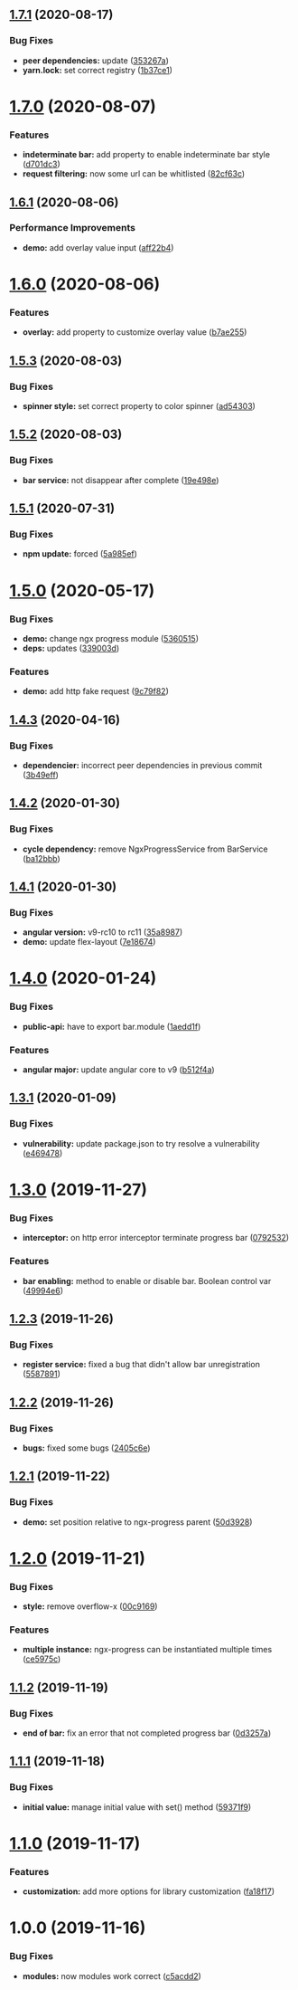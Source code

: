 ## [1.7.1](https://github.com/kKen94/ngx-progress/compare/v1.7.0...v1.7.1) (2020-08-17)


### Bug Fixes

* **peer dependencies:** update ([353267a](https://github.com/kKen94/ngx-progress/commit/353267a0f1f30785fdbb8f42d07757d0d6f0154f))
* **yarn.lock:** set correct registry ([1b37ce1](https://github.com/kKen94/ngx-progress/commit/1b37ce14174d1a828e09b1db4e9ea32c812c142c))

# [1.7.0](https://github.com/kKen94/ngx-progress/compare/v1.6.1...v1.7.0) (2020-08-07)


### Features

* **indeterminate bar:** add property to enable indeterminate bar style ([d701dc3](https://github.com/kKen94/ngx-progress/commit/d701dc395d19269868398995d808472c45cdc0a0))
* **request filtering:** now some url can be whitlisted ([82cf63c](https://github.com/kKen94/ngx-progress/commit/82cf63c23d2eec0d2c922f69d5b7b106db663cbf))

## [1.6.1](https://github.com/kKen94/ngx-progress/compare/v1.6.0...v1.6.1) (2020-08-06)


### Performance Improvements

* **demo:** add overlay value input ([aff22b4](https://github.com/kKen94/ngx-progress/commit/aff22b4e24738aa9d742b485668c26d76a9bf8ff))

# [1.6.0](https://github.com/kKen94/ngx-progress/compare/v1.5.3...v1.6.0) (2020-08-06)


### Features

* **overlay:** add property to customize overlay value ([b7ae255](https://github.com/kKen94/ngx-progress/commit/b7ae255bb53520102c0d90836eb0198e53be71cd))

## [1.5.3](https://github.com/kKen94/ngx-progress/compare/v1.5.2...v1.5.3) (2020-08-03)


### Bug Fixes

* **spinner style:** set correct property to color spinner ([ad54303](https://github.com/kKen94/ngx-progress/commit/ad54303c21ea76d4c3c91b7b35caf9b85bacd2b8))

## [1.5.2](https://github.com/kKen94/ngx-progress/compare/v1.5.1...v1.5.2) (2020-08-03)


### Bug Fixes

* **bar service:** not disappear after complete ([19e498e](https://github.com/kKen94/ngx-progress/commit/19e498eb72ef5bed26bfb328eeae794c0155efad))

## [1.5.1](https://github.com/kKen94/ngx-progress/compare/v1.5.0...v1.5.1) (2020-07-31)


### Bug Fixes

* **npm update:** forced ([5a985ef](https://github.com/kKen94/ngx-progress/commit/5a985ef3006259ebebf152b89e3b80caa1fd9154))

# [1.5.0](https://github.com/kKen94/ngx-progress/compare/v1.4.3...v1.5.0) (2020-05-17)


### Bug Fixes

* **demo:** change ngx progress module ([5360515](https://github.com/kKen94/ngx-progress/commit/536051520e93a33721a5a16a5b1594e497da5ec8))
* **deps:** updates ([339003d](https://github.com/kKen94/ngx-progress/commit/339003d9158c57a3f156d99ff64b133d76600d2b))


### Features

* **demo:** add http fake request ([9c79f82](https://github.com/kKen94/ngx-progress/commit/9c79f82850db8aae6cd1e96a26f83842386e867a))

## [1.4.3](https://github.com/kKen94/ngx-progress/compare/v1.4.2...v1.4.3) (2020-04-16)


### Bug Fixes

* **dependencier:** incorrect peer dependencies in previous commit ([3b49eff](https://github.com/kKen94/ngx-progress/commit/3b49efffd847743708a2d2071c8d9f63413a2600))

## [1.4.2](https://github.com/kKen94/ngx-progress/compare/v1.4.1...v1.4.2) (2020-01-30)


### Bug Fixes

* **cycle dependency:** remove NgxProgressService from BarService ([ba12bbb](https://github.com/kKen94/ngx-progress/commit/ba12bbb06b095f09841b195c75666d58991d0055))

## [1.4.1](https://github.com/kKen94/ngx-progress/compare/v1.4.0...v1.4.1) (2020-01-30)


### Bug Fixes

* **angular version:** v9-rc10 to rc11 ([35a8987](https://github.com/kKen94/ngx-progress/commit/35a89870e1b9b44dd761438cf62bf62e4fc5b4e7))
* **demo:** update flex-layout ([7e18674](https://github.com/kKen94/ngx-progress/commit/7e18674a50750a2faed8a7bb2e145fd97d610f0c))

# [1.4.0](https://github.com/kKen94/ngx-progress/compare/v1.3.1...v1.4.0) (2020-01-24)


### Bug Fixes

* **public-api:** have to export bar.module ([1aedd1f](https://github.com/kKen94/ngx-progress/commit/1aedd1fe28156a0b8b1507b80d8a5d37ebe92fad))


### Features

* **angular major:** update angular core to v9 ([b512f4a](https://github.com/kKen94/ngx-progress/commit/b512f4a1e689164aa21803cb5e541beefa208c94))

## [1.3.1](https://github.com/kKen94/ngx-progress/compare/v1.3.0...v1.3.1) (2020-01-09)


### Bug Fixes

* **vulnerability:** update package.json to try resolve a vulnerability ([e469478](https://github.com/kKen94/ngx-progress/commit/e4694788829cc922fd82f3f131ec5c54ef6ca8b9))

# [1.3.0](https://github.com/kKen94/ngx-progress/compare/v1.2.3...v1.3.0) (2019-11-27)


### Bug Fixes

* **interceptor:** on http error interceptor terminate progress bar ([0792532](https://github.com/kKen94/ngx-progress/commit/079253214a7bdc57e36e5e711eddb091aa8d0175))


### Features

* **bar enabling:** method to enable or disable bar. Boolean control var ([49994e6](https://github.com/kKen94/ngx-progress/commit/49994e6837a023c2b3af447a42fe937bd2f239b7))

## [1.2.3](https://github.com/kKen94/ngx-progress/compare/v1.2.2...v1.2.3) (2019-11-26)


### Bug Fixes

* **register service:** fixed a bug that didn't allow bar unregistration ([5587891](https://github.com/kKen94/ngx-progress/commit/55878916cae5d5927caa998ea91b76266c972a1c))

## [1.2.2](https://github.com/kKen94/ngx-progress/compare/v1.2.1...v1.2.2) (2019-11-26)


### Bug Fixes

* **bugs:** fixed some bugs ([2405c6e](https://github.com/kKen94/ngx-progress/commit/2405c6e071186442972560537a23244a5faade8a))

## [1.2.1](https://github.com/kKen94/ngx-progress/compare/v1.2.0...v1.2.1) (2019-11-22)


### Bug Fixes

* **demo:** set position relative to ngx-progress parent ([50d3928](https://github.com/kKen94/ngx-progress/commit/50d39286ecf37ff46bee7aae809ac68b44fcdbe1))

# [1.2.0](https://github.com/kKen94/ngx-progress/compare/v1.1.2...v1.2.0) (2019-11-21)


### Bug Fixes

* **style:** remove overflow-x ([00c9169](https://github.com/kKen94/ngx-progress/commit/00c9169f229b0801747f14e5cb37b72f786ea774))


### Features

* **multiple instance:** ngx-progress can be instantiated multiple times ([ce5975c](https://github.com/kKen94/ngx-progress/commit/ce5975cc6df97817d18f02633a3bbd092e5c9a36))

## [1.1.2](https://github.com/kKen94/ngx-progress/compare/v1.1.1...v1.1.2) (2019-11-19)


### Bug Fixes

* **end of bar:** fix an error that not completed progress bar ([0d3257a](https://github.com/kKen94/ngx-progress/commit/0d3257a81de7ab24dd8fc70eecd4561bf6c67fac))

## [1.1.1](https://github.com/kKen94/ngx-progress/compare/v1.1.0...v1.1.1) (2019-11-18)


### Bug Fixes

* **initial value:** manage initial value with set() method ([59371f9](https://github.com/kKen94/ngx-progress/commit/59371f92d7d91302808667213994b517d240c8b1))

# [1.1.0](https://github.com/kKen94/ngx-progress/compare/v1.0.0...v1.1.0) (2019-11-17)


### Features

* **customization:** add more options for library customization ([fa18f17](https://github.com/kKen94/ngx-progress/commit/fa18f174f47996ded02c6d0ed4fc3aebd11ac658))

# 1.0.0 (2019-11-16)


### Bug Fixes

* **modules:** now modules work correct ([c5acdd2](https://github.com/kKen94/ngx-progress/commit/c5acdd25579d926b1f86791786468bd290e67c2f))
